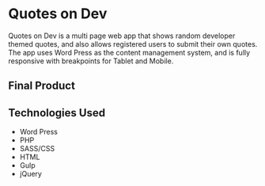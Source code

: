 # Quotes on Dev 

Quotes on Dev is a multi page web app that shows random developer themed quotes, and also allows registered users to submit their own quotes. The app uses Word Press as the content management system, and is fully responsive with breakpoints for Tablet and Mobile.

## Final Product

## Technologies Used

- Word Press
- PHP
- SASS/CSS
- HTML
- Gulp
- jQuery
